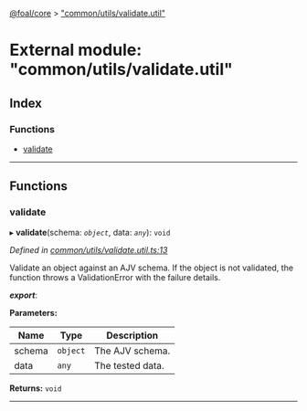 [@foal/core](../README.md) > ["common/utils/validate.util"](../modules/_common_utils_validate_util_.md)

# External module: "common/utils/validate.util"

## Index

### Functions

* [validate](_common_utils_validate_util_.md#validate)

---

## Functions

<a id="validate"></a>

###  validate

▸ **validate**(schema: *`object`*, data: *`any`*): `void`

*Defined in [common/utils/validate.util.ts:13](https://github.com/FoalTS/foal/blob/07f00115/packages/core/src/common/utils/validate.util.ts#L13)*

Validate an object against an AJV schema. If the object is not validated, the function throws a ValidationError with the failure details.

*__export__*: 

**Parameters:**

| Name | Type | Description |
| ------ | ------ | ------ |
| schema | `object` |  The AJV schema. |
| data | `any` |  The tested data. |

**Returns:** `void`

___

